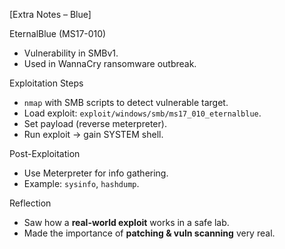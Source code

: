 [Extra Notes – Blue]

EternalBlue (MS17-010)

- Vulnerability in SMBv1.  
- Used in WannaCry ransomware outbreak.  

Exploitation Steps

- `nmap` with SMB scripts to detect vulnerable target.  
- Load exploit: `exploit/windows/smb/ms17_010_eternalblue`.  
- Set payload (reverse meterpreter).  
- Run exploit → gain SYSTEM shell.  

Post-Exploitation

- Use Meterpreter for info gathering.  
- Example: `sysinfo`, `hashdump`.  

Reflection

- Saw how a **real-world exploit** works in a safe lab.  
- Made the importance of **patching & vuln scanning** very real.  

